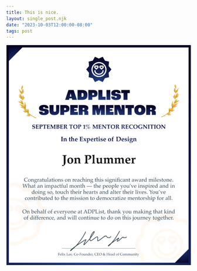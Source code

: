 ```yaml
---
title: This is nice.
layout: single_post.njk
date: "2023-10-03T12:00:00-08:00"
tags: post
---
```

![](/assets/images/2023/10/Certification-of-Recognition-September-136-860x1024.png)

